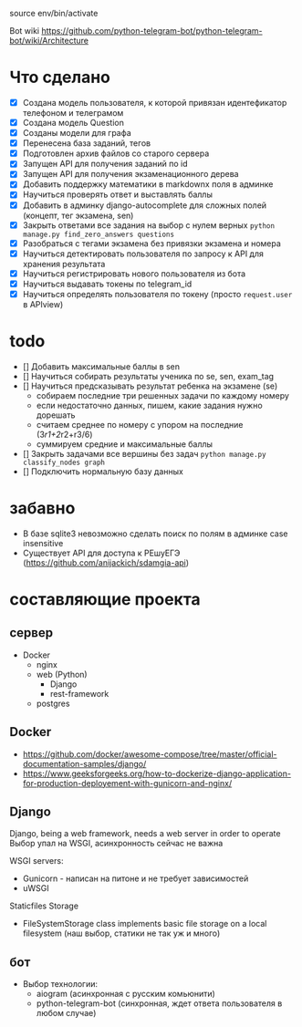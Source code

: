 source env/bin/activate

Bot wiki
https://github.com/python-telegram-bot/python-telegram-bot/wiki/Architecture

# Что сделано

-   [x] Создана модель пользователя, к которой привязан идентефикатор телефоном и телеграмом
-   [x] Создана модель Question
-   [x] Созданы модели для графа
-   [x] Перенесена база заданий, тегов
-   [x] Подготовлен архив файлов со старого сервера
-   [x] Запущен API для получения заданий по id
-   [x] Запущен API для получения экзаменационного дерева
-   [x] Добавить поддержку математики в markdownx поля в админке
-   [x] Научиться проверять ответ и выставлять баллы
-   [x] Добавить в админку django-autocomplete для сложных полей (концепт, тег экзамена, sen)
-   [x] Закрыть ответами все задания на выбор с нулем верных `python manage.py find_zero_answers questions`
-   [x] Разобраться с тегами экзамена без привязки экзамена и номера
-   [x] Научиться детектировать пользователя по запросу к API для хранения результата
-   [x] Научиться регистрировать нового пользователя из бота
-   [x] Научиться выдавать токены по telegram_id
-   [x] Научиться определять пользователя по токену (просто `request.user` в APIview)

# todo

-   [] Добавить максимальные баллы в sen
-   [] Научиться собирать результаты ученика по se, sen, exam_tag
-   [] Научиться предсказывать результат ребенка на экзамене (se)
    -   собираем последние три решенных задачи по каждому номеру
    -   если недостаточно данных, пишем, какие задания нужно дорешать
    -   считаем среднее по номеру с упором на последние (3*r1+2*r2+r3/6)
    -   суммируем средние и максимальные баллы
-   [] Закрыть задачами все вершины без задач `python manage.py classify_nodes graph`
-   [] Подключить нормальную базу данных

# забавно

-   В базе sqlite3 невозможно сделать поиск по полям в админке case insensitive
-   Существует API для доступа к РЕшуЕГЭ (https://github.com/anijackich/sdamgia-api)

# составляющие проекта

## сервер

-   Docker
    -   nginx
    -   web (Python)
        -   Django
        -   rest-framework
    -   postgres

## Docker

-   https://github.com/docker/awesome-compose/tree/master/official-documentation-samples/django/
-   https://www.geeksforgeeks.org/how-to-dockerize-django-application-for-production-deployement-with-gunicorn-and-nginx/

## Django

Django, being a web framework, needs a web server in order to operate
Выбор упал на WSGI, асинхронность сейчас не важна

WSGI servers:

-   Gunicorn - написан на питоне и не требует зависимостей
-   uWSGI

Staticfiles Storage

-   FileSystemStorage class implements basic file storage on a local filesystem (наш выбор, статики не так уж и много)

## бот

-   Выбор технологии:
    -   aiogram (асинхронная с русским комьюнити)
    -   python-telegram-bot (синхронная, ждет ответа пользователя в любом случае)
